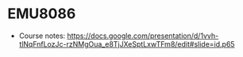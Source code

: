 # EMU8086

- Course notes: https://docs.google.com/presentation/d/1vvh-tlNqFnfLozJc-rzNMgOua_e8TjJXeSptLxwTFm8/edit#slide=id.p65
